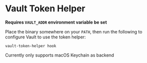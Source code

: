 # Vault Token Helper

**Requires `VAULT_ADDR` environment variable be set**

Place the binary somewhere on your `PATH`, then run the following to configure Vault to use the token helper:

```
vault-token-helper hook
```

Currently only supports macOS Keychain as backend
